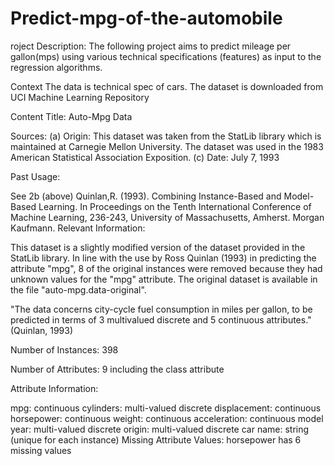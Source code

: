 # Predict-mpg-of-the-automobile

roject Description: The following project aims to predict mileage per gallon(mps) using various technical specifications (features) as input to the regression algorithms. 

Context The data is technical spec of cars. The dataset is downloaded from UCI Machine Learning Repository

Content Title: Auto-Mpg Data

Sources: (a) Origin: This dataset was taken from the StatLib library which is maintained at Carnegie Mellon University. The dataset was used in the 1983 American Statistical Association Exposition. (c) Date: July 7, 1993

Past Usage:

See 2b (above) Quinlan,R. (1993). Combining Instance-Based and Model-Based Learning. In Proceedings on the Tenth International Conference of Machine Learning, 236-243, University of Massachusetts, Amherst. Morgan Kaufmann. Relevant Information:

This dataset is a slightly modified version of the dataset provided in the StatLib library. In line with the use by Ross Quinlan (1993) in predicting the attribute "mpg", 8 of the original instances were removed because they had unknown values for the "mpg" attribute. The original dataset is available in the file "auto-mpg.data-original".

"The data concerns city-cycle fuel consumption in miles per gallon, to be predicted in terms of 3 multivalued discrete and 5 continuous attributes." (Quinlan, 1993)

Number of Instances: 398

Number of Attributes: 9 including the class attribute

Attribute Information:

mpg: continuous cylinders: multi-valued discrete displacement: continuous horsepower: continuous weight: continuous acceleration: continuous model year: multi-valued discrete origin: multi-valued discrete car name: string (unique for each instance) Missing Attribute Values: horsepower has 6 missing values
